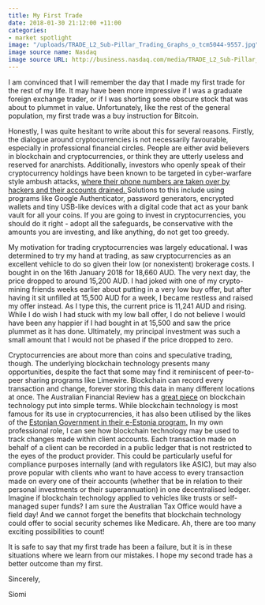 ```yaml
---
title: My First Trade
date: 2018-01-30 21:12:00 +11:00
categories:
- market spotlight
image: "/uploads/TRADE_L2_Sub-Pillar_Trading_Graphs_o_tcm5044-9557.jpg"
image source name: Nasdaq
image source URL: http://business.nasdaq.com/media/TRADE_L2_Sub-Pillar_Trading_Graphs_o_tcm5044-9557.jpg
---
```


I am convinced that I will remember the day that I made my first trade for the rest of my life. It may have been more impressive if I was a graduate foreign exchange trader, or if I was shorting some obscure stock that was about to plummet in value. Unfortunately, like the rest of the general population, my first trade was a buy instruction for Bitcoin.

Honestly, I was quite hesitant to write about this for several reasons. Firstly, the dialogue around cryptocurrencies is not necessarily favourable, especially in professional financial circles. People are either avid believers in blockchain and cryptocurrencies, or think they are utterly useless and reserved for anarchists. Additionally, investors who openly speak of their cryptocurrency holdings have been known to be targeted in cyber-warfare style ambush attacks, [where their phone numbers are taken over by hackers and their accounts drained. ](https://www.nytimes.com/2017/08/21/business/dealbook/phone-hack-bitcoin-virtual-currency.html) Solutions to this include using programs like Google Authenticator, password generators, encrypted wallets and tiny USB-like devices with a digital code that act as your bank vault for all your coins. If you are going to invest in cryptocurrencies, you should do it right - adopt all the safeguards, be conservative with the amounts you are investing, and like anything, do not get too greedy. 

My motivation for trading cryptocurrencies was largely educational. I was determined to try my hand at trading, as saw cryptocurrencies as an excellent vehicle to do so given their low (or nonexistent) brokerage costs. I bought in on the 16th January 2018 for 18,660 AUD. The very next day, the price dropped to around 15,200 AUD. I had joked with one of my crypto-mining friends weeks earlier about putting in a very low buy offer, but after having it sit unfilled at 15,500 AUD for a week, I became restless and raised my offer instead. As I type this, the current price is 11,241 AUD and rising. While I do wish I had stuck with my low ball offer, I do not believe I would have been any happier if I had bought in at 15,500 and saw the price plummet as it has done. Ultimately, my principal investment was such a small amount that I would not be phased if the price dropped to zero. 

Cryptocurrencies are about more than coins and speculative trading, though. The underlying blockchain technology presents many opportunities, despite the fact that some may find it reminiscent of peer-to-peer sharing programs like Limewire. Blockchain can record every transaction and change, forever storing this data in many different locations at once. The Australian Financial Review has a [great piece](http://www.afr.com/technology/web/ecommerce/heres-a-blockchain-explanation-your-parents-could-understand-20170627-gx00oq) on blockchain technology put into simple terms. While blockchain technology is most famous for its use in cryptocurrencies, it has also been utilised by the likes of the [Estonian Government in their e-Estonia program.](https://futurism.com/estonias-plans-build-digital-nation-using-blockchain-taking-shape/) In my own professional role, I can see how blockchain technology may be used to track changes made within client accounts. Each transaction made on behalf of a client can be recorded in a public ledger that is not restricted to the eyes of the product provider. This could be particularly useful for compliance purposes internally (and with regulators like ASIC), but may also prove popular with clients who want to have access to every transaction made on every one of their accounts (whether that be in relation to their personal investments or their superannuation) in one decentralised ledger. Imagine if blockchain technology applied to vehicles like trusts or self-managed super funds? I am sure the Australian Tax Office would have a field day! And we cannot forget the benefits that blockchain technology could offer to social security schemes like Medicare. Ah, there are too many exciting possibilities to count!

It is safe to say that my first trade has been a failure, but it is in these situations where we learn from our mistakes. I hope my second trade has a better outcome than my first.


Sincerely,

Siomi

